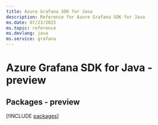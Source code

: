 ```yaml
---
title: Azure Grafana SDK for Java
description: Reference for Azure Grafana SDK for Java
ms.date: 07/23/2025
ms.topic: reference
ms.devlang: java
ms.service: grafana
---
```

# Azure Grafana SDK for Java - preview
## Packages - preview
[!INCLUDE [packages](grafana-index.md)]